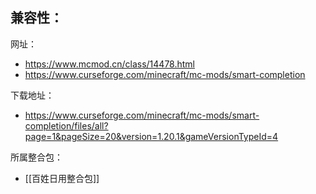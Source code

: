 兼容性：
- 

网址：
- https://www.mcmod.cn/class/14478.html
- https://www.curseforge.com/minecraft/mc-mods/smart-completion

下载地址：
- https://www.curseforge.com/minecraft/mc-mods/smart-completion/files/all?page=1&pageSize=20&version=1.20.1&gameVersionTypeId=4

所属整合包：
- [[百姓日用整合包]]